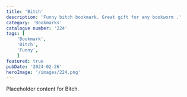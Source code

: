 ```yaml
---
title: 'Bitch'
description: 'Funny bitch bookmark. Great gift for any bookworm .'
category: 'Bookmarks'
catalogue number: '224'
tags: [
    'Bookmark', 
    'Bitch',
    'Funny', 
    ]
featured: true
pubDate: '2024-02-26'
heroImage: '/images/224.png'
---
```


Placeholder content for Bitch.